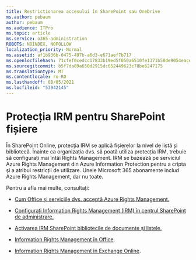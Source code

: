```yaml
---
title: Restricționarea accesului în SharePoint sau OneDrive
ms.author: pebaum
author: pebaum
ms.audience: ITPro
ms.topic: article
ms.service: o365-administration
ROBOTS: NOINDEX, NOFOLLOW
localization_priority: Normal
ms.assetid: af1b936b-0475-497b-a6d3-e671aef7b717
ms.openlocfilehash: 71cfef0cedcc17833b19ed5f050a6510fe1371b58de9054eace2f29a46b3e06d
ms.sourcegitcommit: b5f7da89a650d2915dc652449623c78be6247175
ms.translationtype: MT
ms.contentlocale: ro-RO
ms.lasthandoff: 08/05/2021
ms.locfileid: "53942145"
---
```

# <a name="irm-protection-to-sharepoint-files"></a>Protecția IRM pentru SharePoint fișiere


În SharePoint Online, protecția IRM se aplică fișierelor la nivel de listă și bibliotecă. Înainte ca organizația dvs. să poată utiliza protecția IRM, trebuie să configurați mai întâi Rights Management. IRM se bazează pe serviciul Azure Rights Management din Azure Information Protection pentru a cripta și a atribui restricții de utilizare. Unele Microsoft 365 abonamente includ Azure Rights Management, dar nu toate. 

Pentru a afla mai multe, consultați:

- [Cum Office și serviciile dvs. acceptă Azure Rights Management.](https://docs.microsoft.com/azure/information-protection/understand-explore/office-apps-services-support)

- [Configurați Information Rights Management (IRM) în centrul SharePoint de administrare.](https://docs.microsoft.com/microsoft-365/compliance/set-up-irm-in-sp-admin-center)

- [Activarea IRM SharePoint bibliotecile de documente și listele.](https://docs.microsoft.com/microsoft-365/compliance/set-up-irm-in-sp-admin-center#irm-enable-sharepoint-document-libraries-and-lists)

- [Information Rights Management în Office](https://support.office.com/Article/Information-Rights-Management-in-Office-c7a70797-6b1e-493f-acf7-92a39b85e30c).

- [Information Rights Management în Exchange Online](https://docs.microsoft.com/microsoft-365/compliance/information-rights-management-in-exchange-online).


